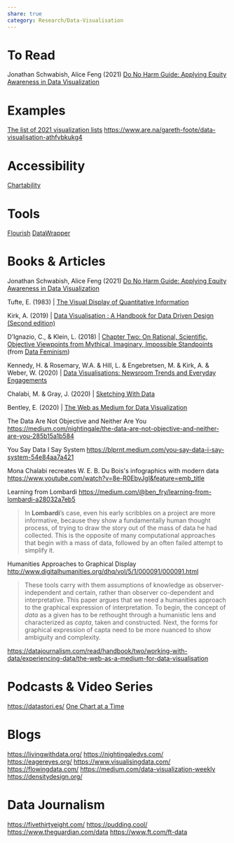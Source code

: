 ```yaml
---
share: true
category: Research/Data-Visualisation
---
```


# To Read

Jonathan Schwabish, Alice Feng (2021) [Do No Harm Guide: Applying Equity Awareness in Data Visualization](https://www.urban.org/research/publication/do-no-harm-guide-applying-equity-awareness-data-visualization)

# Examples

[The list of 2021 visualization lists](https://www.maartenlambrechts.com/2021/12/29/the-list-of-2021-visualization-lists.html)
https://www.are.na/gareth-foote/data-visualisation-athfvbkukg4

# Accessibility
[Chartability](https://chartability.fizz.studio/)
# Tools

[Flourish](https://flourish.studio/) 
[DataWrapper](https://www.datawrapper.de/) 

# Books & Articles

Jonathan Schwabish, Alice Feng (2021) [Do No Harm Guide: Applying Equity Awareness in Data Visualization](https://www.urban.org/research/publication/do-no-harm-guide-applying-equity-awareness-data-visualization)

Tufte, E. (1983) | [The Visual Display of Quantitative Information](https://libsearch.arts.ac.uk/cgi-bin/koha/opac-detail.pl?biblionumber=90479&query_desc=kw%2Cwrdl%3A%20The%20Visual%20Display%20of%20Quantitative%20Information)

Kirk, A. (2019) | [Data Visualisation : A Handbook for Data Driven Design (Second edition)](https://libsearch.arts.ac.uk/cgi-bin/koha/opac-detail.pl?biblionumber=1385753&query_desc=kw%2Cwrdl%3A%20kirk%20visualisation)

D’Ignazio, C., & Klein, L. (2018) | [Chapter Two: On Rational, Scientific, Objective Viewpoints from Mythical, Imaginary, Impossible Standpoints](https://data-feminism.mitpress.mit.edu/pub/5evfe9yd/release/5) (from [Data Feminism](https://data-feminism.mitpress.mit.edu/))

Kennedy, H. & Rosemary, W.A. & Hill, L. & Engebretsen, M. & Kirk, A. & Weber, W. (2020) | [Data Visualisations: Newsroom Trends and Everyday Engagements](https://datajournalism.com/read/handbook/two/working-with-data/data-journalism-whats-feminism-got-to-do-with-it)

Chalabi, M. & Gray, J. (2020) | [Sketching With Data](https://datajournalism.com/read/handbook/two/working-with-data/experiencing-data/the-web-as-a-medium-for-data-visualisation)

Bentley, E. (2020) | [The Web as Medium for Data Visualization](https://datajournalism.com/read/handbook/two/working-with-data/experiencing-data/developments-in-the-field-of-news-graphics)

The Data Are Not Objective and Neither Are You
https://medium.com/nightingale/the-data-are-not-objective-and-neither-are-you-285b15a1b584

You Say Data I Say System
https://blprnt.medium.com/you-say-data-i-say-system-54e84aa7a421

Mona Chalabi recreates W. E. B. Du Bois's infographics with modern data
https://www.youtube.com/watch?v=8e-R0EbvJgI&feature=emb_title

Learning from Lombardi
https://medium.com/@ben_fry/learning-from-lombardi-a28032a7eb5
> In **Lombardi**’s case, even his early scribbles on a project are more informative, because they show a fundamentally human thought process, of trying to draw the story out of the mass of data he had collected. This is the opposite of many computational approaches that begin with a mass of data, followed by an often failed attempt to simplify it.

Humanities Approaches to Graphical Display
http://www.digitalhumanities.org/dhq/vol/5/1/000091/000091.html
> These tools carry with them assumptions of knowledge as observer-independent and certain, rather than observer co-dependent and interpretative. This paper argues that we need a humanities approach to the graphical expression of interpretation. To begin, the concept of _data_ as a given has to be rethought through a humanistic lens and characterized as _capta_, taken and constructed. Next, the forms for graphical expression of capta need to be more nuanced to show ambiguity and complexity.

https://datajournalism.com/read/handbook/two/working-with-data/experiencing-data/the-web-as-a-medium-for-data-visualisation

# Podcasts & Video Series
https://datastori.es/
[One Chart at a Time](https://www.youtube.com/watch?v=gFFj22kjlZk)

# Blogs
https://livingwithdata.org/
https://nightingaledvs.com/
https://eagereyes.org/
https://www.visualisingdata.com/
https://flowingdata.com/
https://medium.com/data-visualization-weekly
https://densitydesign.org/

# Data Journalism
https://fivethirtyeight.com/
https://pudding.cool/
https://www.theguardian.com/data
https://www.ft.com/ft-data


